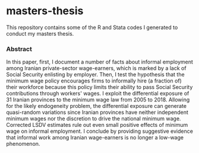 # masters-thesis
This repository contains some of the R and Stata codes I generated to conduct my masters thesis.

### Abstract
In this paper, first, I document a number of facts about informal employment among Iranian private-sector wage-earners, which is marked by a lack of Social Security enlisting by employer. Then, I test the hypothesis that the minimum wage policy encourages firms to informally hire (a fraction of) their workforce because this policy limits their ability to pass Social Security contributions through workers' wages. I exploit the differential exposure of 31 Iranian provinces to the minimum wage law from 2005 to 2018. Allowing for the likely endogeneity problem, the differential exposure can generate quasi-random variations since Iranian provinces have neither independent minimum wages nor the discretion to drive the national minimum wage. Corrected LSDV estimates rule out even small positive effects of minimum wage on informal employment. I conclude by providing suggestive evidence that informal work among Iranian wage-earners is no longer a low-wage phenomenon.
